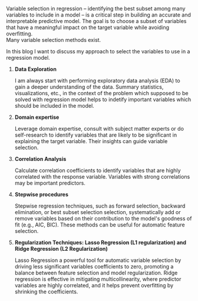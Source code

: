 Variable selection in regression – identifying the best subset among many variables to include in a model – 
is a critical step in building an accurate and interpretable predictive model. The goal is to choose a subset of variables 
that have a meaningful impact on the target variable while avoiding overfitting.  
Many variable selection methods exist. 

In this blog I want to discuss my approach to select the variables to use in a regression model.

1. **Data Exploration**


   I am always start with performing exploratory data analysis (EDA) to gain a deeper understanding of the data. Summary statistics, visualizations, etc., in the context of the problem which supposed to be solved with regression model helps to indetify important variables which should be included in the model.
2. **Domain expertise**

   
   Leverage domain expertise, consult with subject matter experts or do self-research to identify variables that are likely to be significant in explaining the target variable. Their insights can guide variable selection.

   
3. **Correlation Analysis**

   
   Calculate correlation coefficients to identify variables that are highly correlated with the response variable. Variables with strong correlations may be important predictors.

   
4. **Stepwise procedures**

   
   Stepwise regression techniques, such as forward selection, backward elimination, or best subset selection selection, systematically add or remove variables based on their contribution to the model's goodness of fit (e.g., AIC, BIC). These methods can be useful for automatic feature selection.

6. **Regularization Techniques: Lasso Regression (L1 regularization) and Ridge Regression (L2 Regularization)**

   
   Lasso Regression a powerful tool for automatic variable selection by driving less significant variables coefficients to zero, promoting a balance between feature selection and model regularization. Ridge regression is effective in mitigating multicollinearity, where predictor variables are highly correlated, and it helps prevent overfitting by shrinking the coefficients.
